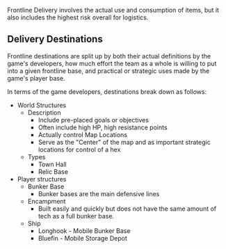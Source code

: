 Frontline Delivery involves the actual use and consumption of items, but it also includes the highest risk overall for logistics.

## Delivery Destinations

Frontline destinations are split up by both their actual definitions by the game's developers, how much effort the team as a whole is willing to put into a given frontline base, and practical or strategic uses made by the game's player base.

In terms of the game developers, destinations break down as follows:

* World Structures
  * Description
    * Include pre-placed goals or objectives
    * Often include high HP, high resistance points
    * Actually control Map Locations
    * Serve as the "Center" of the map and as important strategic locations for control of a hex
  * Types
    * Town Hall
    * Relic Base
* Player structures
  * Bunker Base
    * Bunker bases are the main defensive lines
  * Encampment
    * Built easily and quickly but does not have the same amount of tech as a full bunker base.
  * Ship
    * Longhook - Mobile Bunker Base
    * Bluefin - Mobile Storage Depot
